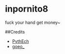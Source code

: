inpornito8
==========

fuck your hand get money~

##Credits

* [PythEch](https://twitter.com/PythEch)
* [goeo_](https://twitter.com/goeo_)

